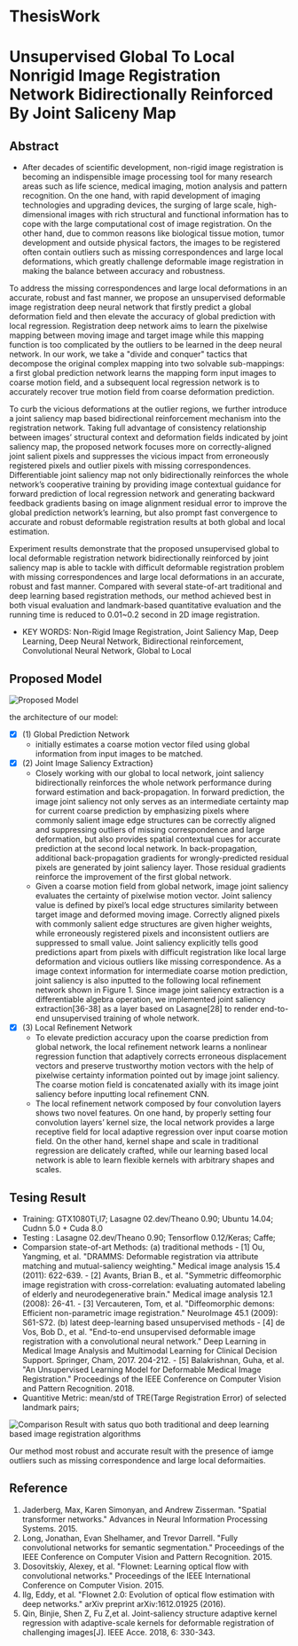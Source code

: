 # ThesisWork
# Unsupervised Global To Local Nonrigid Image Registration Network Bidirectionally Reinforced By Joint Saliceny Map

## Abstract
- After decades of scientific development, non-rigid image registration is becoming an indispensible image processing tool for many research areas such as life science, medical imaging, motion analysis and pattern recognition. On the one hand, with rapid development of imaging technologies and upgrading devices, the surging of large scale, high-dimensional images with rich structural and functional information has to cope with the large computational cost of image registration. On the other hand, due to common reasons like biological tissue motion, tumor development and outside physical factors, the images to be registered often contain outliers such as missing correspondences and large local deformations, which greatly challenge deformable image registration in making the balance between accuracy and robustness. 

To address the missing correspondences and large local deformations in an accurate, robust and fast manner, we propose an unsupervised deformable image registration deep neural network that firstly predict a global deformation field and then elevate the accuracy of global prediction with local regression. Registration deep network aims to learn the pixelwise mapping between moving image and target image while this mapping function is too complicated by the outliers to be learned in the deep neural network. In our work, we take a "divide and conquer" tactics that decompose the original complex mapping into two solvable sub-mappings: a first global prediction network learns the mapping form input images to coarse motion field, and a subsequent local regression network is to accurately recover true motion field from coarse deformation prediction.

To curb the vicious deformations at the outlier regions, we further introduce a joint saliency map based bidirectional reinforcement mechanism into the registration network. Taking full advantage of consistency relationship between images’ structural context and deformation fields indicated by joint saliency map, the proposed network focuses more on correctly-aligned joint salient pixels and suppresses the vicious impact from erroneously registered pixels and outlier pixels with missing correspondences. Differentiable joint saliency map not only bidirectionally reinforces the whole network’s cooperative training by providing image contextual guidance for forward prediction of local regression network and generating backward feedback gradients basing on image alignment residual error to improve the global prediction network’s learning, but also prompt fast convergence to accurate and robust deformable registration results at both global and local estimation. 

Experiment results demonstrate that the proposed unsupervised global to local deformable registration network bidirectionally reinforced by joint saliency map is able to tackle with difficult deformable registration problem with missing correspondences and large local deformations in an accurate, robust and fast manner. Compared with several state-of-art traditional and deep learning based registration methods, our method achieved best in both visual evaluation and landmark-based quantitative evaluation and the running time is reduced to 0.01~0.2 second in 2D image registration.    

- KEY WORDS: Non-Rigid Image Registration, Joint Saliency Map, Deep Learning, Deep Neural Network, Bidirectional reinforcement, Convolutional Neural Network, Global to Local

## Proposed Model
![Proposed Model](https://github.com/fedral/ThesisWork/raw/master/model.jpg)

the architecture of our model:
-[x] (1) Global Prediction Network
	- initially estimates a coarse motion vector filed using global information from input images to be matched. 
-[x] (2) Joint Image Saliency Extraction}
	- Closely working with our global to local network, joint saliency bidirectionally reinforces the whole network performance during forward estimation and back-propagation. In forward prediction, the image joint saliency not only serves as an intermediate certainty map for current coarse prediction by emphasizing pixels where commonly salient image edge structures can be correctly aligned and suppressing outliers of missing correspondence and large deformation, but also provides spatial contextual cues for accurate prediction at the second local network. In back-propagation, additional back-propagation gradients for wrongly-predicted residual pixels are generated by joint saliency layer. Those residual gradients reinforce the improvement of the first global network.
	- Given a coarse motion field from global network, image joint saliency evaluates the certainty of pixelwise motion vector. Joint saliency value is defined by pixel’s local edge structures similarity between target image and deformed moving image. Correctly aligned pixels with commonly salient edge structures are given higher weights, while erroneously registered pixels and inconsistent outliers are suppressed to small value. Joint saliency explicitly tells good predictions apart from pixels with difficult registration like local large deformation and vicious outliers like missing correspondence. As a image context information for intermediate coarse motion prediction, joint saliency is also inputted to the following local refinement network shown in Figure $1$. Since image joint saliency extraction is a differentiable algebra operation, we implemented joint saliency extraction[36-38] as a layer based on Lasagne[28] to render end-to-end unsupervised training of whole network.
-[x] (3) Local Refinement Network
	- To elevate prediction accuracy upon the coarse prediction from global network, the local refinement network learns a nonlinear regression function that adaptively corrects erroneous displacement vectors and preserve trustworthy motion vectors with the help of pixelwise certainty information pointed out by image joint saliency. The coarse motion field is concatenated axially with its image joint saliency before inputting local refinement CNN. 
	- The local refinement network composed by four convolution layers shows two novel features. On one hand, by properly setting four convolution layers’ kernel size, the local network provides a large receptive field for local adaptive regression over input coarse motion field. On the other hand, kernel shape and scale in traditional regression are delicately crafted, while our learning based local network is able to learn flexible kernels with arbitrary shapes and scales.  

## Tesing Result
- Training: GTX1080Ti,I7; Lasagne 02.dev/Theano 0.90; Ubuntu 14.04; Cudnn 5.0 + Cuda 8.0
- Testing : Lasagne 02.dev/Theano 0.90; Tensorflow 0.12/Keras; Caffe;
- Comparsion state-of-art Methods:
   (a) traditional methods
		- [1] Ou, Yangming, et al. "DRAMMS: Deformable registration via attribute matching and mutual-saliency weighting." Medical image analysis 15.4 (2011): 622-639.
		- [2] Avants, Brian B., et al. "Symmetric diffeomorphic image registration with cross-correlation: evaluating automated labeling of elderly and neurodegenerative brain." Medical image analysis 12.1 (2008): 26-41.
		- [3] Vercauteren, Tom, et al. "Diffeomorphic demons: Efficient non-parametric image registration." NeuroImage 45.1 (2009): S61-S72.
   (b) latest deep-learning based unsupervised methods
		- [4] de Vos, Bob D., et al. "End-to-end unsupervised deformable image registration with a convolutional neural network." Deep Learning in Medical Image Analysis and Multimodal Learning for Clinical Decision Support. Springer, Cham, 2017. 204-212.
		- [5] Balakrishnan, Guha, et al. "An Unsupervised Learning Model for Deformable Medical Image Registration." Proceedings of the IEEE Conference on Computer Vision and Pattern Recognition. 2018.
- Quantitive Metric: mean/std of TRE(Targe Registration Error) of selected landmark pairs; 

![Comparison Result with satus quo both traditional and deep learning based image registration algorithms](https://github.com/fedral/ThesisWork/raw/master/errorplot.jpg)

Our method most robust and accurate result with the presence of iamge outliers such as missing correspondence and large local deformaities. 

## Reference
1. Jaderberg, Max, Karen Simonyan, and Andrew Zisserman. "Spatial transformer networks." Advances in Neural Information Processing Systems. 2015.
2. Long, Jonathan, Evan Shelhamer, and Trevor Darrell. "Fully convolutional networks for semantic segmentation." Proceedings of the IEEE Conference on Computer Vision and Pattern Recognition. 2015.
3. Dosovitskiy, Alexey, et al. "Flownet: Learning optical flow with convolutional networks." Proceedings of the IEEE International Conference on Computer Vision. 2015.
4. Ilg, Eddy, et al. "Flownet 2.0: Evolution of optical flow estimation with deep networks." arXiv preprint arXiv:1612.01925 (2016).
5. Qin, Binjie, Shen Z, Fu Z,et al. Joint-saliency structure adaptive kernel regression with adaptive-scale kernels for deformable registration of challenging images[J]. IEEE Acce. 2018, 6: 330-343.

